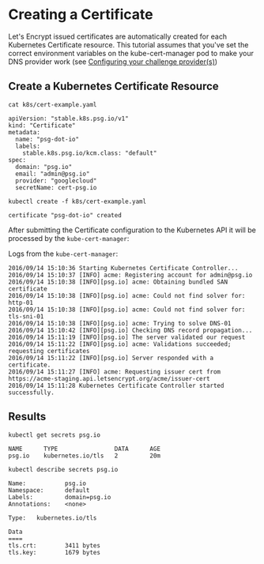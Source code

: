 # Creating a Certificate

Let's Encrypt issued certificates are automatically created for each Kubernetes Certificate resource. 
This tutorial assumes that you've set the correct environment variables on the kube-cert-manager pod 
to make your DNS provider work (see [Configuring your challenge provider(s)](providers.md))

## Create a Kubernetes Certificate Resource

```
cat k8s/cert-example.yaml
```

```
apiVersion: "stable.k8s.psg.io/v1"
kind: "Certificate"
metadata:
  name: "psg-dot-io"
  labels:
    stable.k8s.psg.io/kcm.class: "default"
spec:
  domain: "psg.io"
  email: "admin@psg.io"
  provider: "googlecloud"
  secretName: cert-psg.io
```

```
kubectl create -f k8s/cert-example.yaml
```

```
certificate "psg-dot-io" created
```

After submitting the Certificate configuration to the Kubernetes API it will be processed by the `kube-cert-manager`:

Logs from the `kube-cert-manager`:

```
2016/09/14 15:10:36 Starting Kubernetes Certificate Controller...
2016/09/14 15:10:37 [INFO] acme: Registering account for admin@psg.io
2016/09/14 15:10:38 [INFO][psg.io] acme: Obtaining bundled SAN certificate
2016/09/14 15:10:38 [INFO][psg.io] acme: Could not find solver for: http-01
2016/09/14 15:10:38 [INFO][psg.io] acme: Could not find solver for: tls-sni-01
2016/09/14 15:10:38 [INFO][psg.io] acme: Trying to solve DNS-01
2016/09/14 15:10:42 [INFO][psg.io] Checking DNS record propagation...
2016/09/14 15:11:19 [INFO][psg.io] The server validated our request
2016/09/14 15:11:22 [INFO][psg.io] acme: Validations succeeded; requesting certificates
2016/09/14 15:11:22 [INFO][psg.io] Server responded with a certificate.
2016/09/14 15:11:27 [INFO] acme: Requesting issuer cert from https://acme-staging.api.letsencrypt.org/acme/issuer-cert
2016/09/14 15:11:28 Kubernetes Certificate Controller started successfully.
```

## Results

```
kubectl get secrets psg.io
```
```
NAME      TYPE                DATA      AGE
psg.io    kubernetes.io/tls   2         20m
```

```
kubectl describe secrets psg.io
```
```
Name:           psg.io
Namespace:      default
Labels:         domain=psg.io
Annotations:    <none>

Type:   kubernetes.io/tls

Data
====
tls.crt:        3411 bytes
tls.key:        1679 bytes
```
